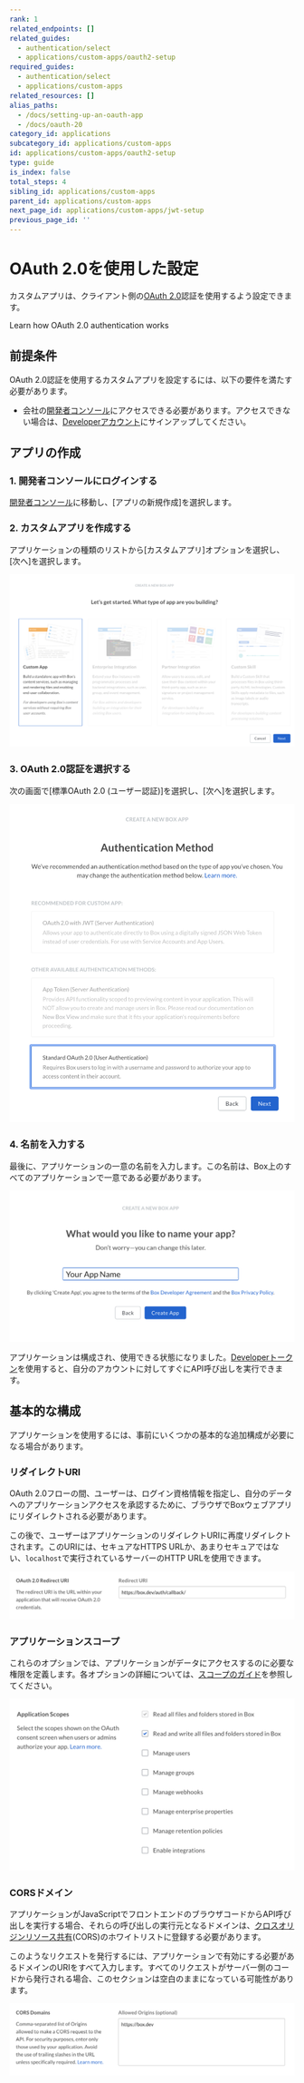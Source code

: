 ```yaml
---
rank: 1
related_endpoints: []
related_guides:
  - authentication/select
  - applications/custom-apps/oauth2-setup
required_guides:
  - authentication/select
  - applications/custom-apps
related_resources: []
alias_paths:
  - /docs/setting-up-an-oauth-app
  - /docs/oauth-20
category_id: applications
subcategory_id: applications/custom-apps
id: applications/custom-apps/oauth2-setup
type: guide
is_index: false
total_steps: 4
sibling_id: applications/custom-apps
parent_id: applications/custom-apps
next_page_id: applications/custom-apps/jwt-setup
previous_page_id: ''
---
```

# OAuth 2.0を使用した設定

カスタムアプリは、クライアント側の[OAuth 2.0][oauth2]認証を使用するよう設定できます。

<CTA to="g://authentication/oauth2">
Learn how OAuth 2.0 authentication works

</CTA>

## 前提条件

OAuth 2.0認証を使用するカスタムアプリを設定するには、以下の要件を満たす必要があります。

* 会社の[開発者コンソール][devconsole]にアクセスできる必要があります。アクセスできない場合は、[Developerアカウント][devaccount]にサインアップしてください。

## アプリの作成

### 1. 開発者コンソールにログインする

[開発者コンソール][devconsole]に移動し、\[アプリの新規作成]を選択します。

### 2. カスタムアプリを作成する

アプリケーションの種類のリストから\[カスタムアプリ]オプションを選択し、\[次へ]を選択します。

<ImageFrame border>

![アプリケーションの選択画面](../images/app-types.png)

</ImageFrame>

### 3. OAuth 2.0認証を選択する

次の画面で\[標準OAuth 2.0 (ユーザー認証)]を選択し、\[次へ]を選択します。

<ImageFrame border width="400" center>

![認証の選択画面](../images/auth-types.png)

</ImageFrame>

### 4. 名前を入力する

最後に、アプリケーションの一意の名前を入力します。この名前は、Box上のすべてのアプリケーションで一意である必要があります。

<ImageFrame border width="600" center>

![アプリ名のフォーム](../images/app-name.png)

</ImageFrame>

<Message>

アプリケーションは構成され、使用できる状態になりました。[Developerトークン][devtoken]を使用すると、自分のアカウントに対してすぐにAPI呼び出しを実行できます。

</Message>

## 基本的な構成

アプリケーションを使用するには、事前にいくつかの基本的な追加構成が必要になる場合があります。

### リダイレクトURI

OAuth 2.0フローの間、ユーザーは、ログイン資格情報を指定し、自分のデータへのアプリケーションアクセスを承認するために、ブラウザでBoxウェブアプリにリダイレクトされる必要があります。

この後で、ユーザーはアプリケーションのリダイレクトURIに再度リダイレクトされます。このURIには、セキュアなHTTPS URLか、あまりセキュアではない、`localhost`で実行されているサーバーのHTTP URLを使用できます。

<ImageFrame border width="600" center>

![アプリ名のフォーム](../images/app-redirect-uri.png)

</ImageFrame>

### アプリケーションスコープ

これらのオプションでは、アプリケーションがデータにアクセスするのに必要な権限を定義します。各オプションの詳細については、[スコープのガイド][scopes]を参照してください。

<ImageFrame border width="600" center>

![アプリ名のフォーム](../images/app-scopes.png)

</ImageFrame>

### CORSドメイン

アプリケーションがJavaScriptでフロントエンドのブラウザコードからAPI呼び出しを実行する場合、それらの呼び出しの実行元となるドメインは、[クロスオリジンリソース共有][cors](CORS)のホワイトリストに登録する必要があります。

このようなリクエストを発行するには、アプリケーションで有効にする必要があるドメインのURIをすべて入力します。すべてのリクエストがサーバー側のコードから発行される場合、このセクションは空白のままになっている可能性があります。

<ImageFrame border>

![アプリ名のフォーム](../images/app-cors.png)

</ImageFrame>

[devconsole]: https://app.box.com/developers/console

[devaccount]: https://account.box.com/signup/n/developer

[devtoken]: g://authentication/access-tokens/developer-tokens

[scopes]: g://api-calls/permissions-and-errors/scopes

[cors]: https://en.wikipedia.org/wiki/Cross-origin_resource_sharing

[oauth2]: g://authentication/oauth2
